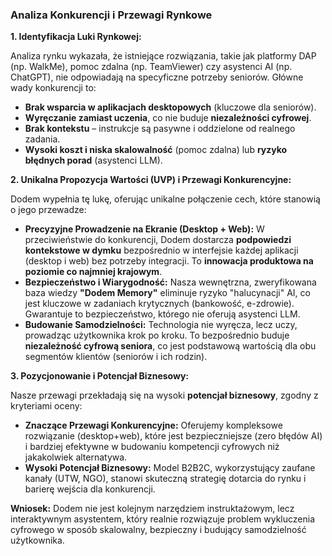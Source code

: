 ### Analiza Konkurencji i Przewagi Rynkowe

**1. Identyfikacja Luki Rynkowej:**

Analiza rynku wykazała, że istniejące rozwiązania, takie jak platformy DAP (np. WalkMe), pomoc zdalna (np. TeamViewer) czy asystenci AI (np. ChatGPT), nie odpowiadają na specyficzne potrzeby seniorów. Główne wady konkurencji to:
*   **Brak wsparcia w aplikacjach desktopowych** (kluczowe dla seniorów).
*   **Wyręczanie zamiast uczenia**, co nie buduje **niezależności cyfrowej**.
*   **Brak kontekstu** – instrukcje są pasywne i oddzielone od realnego zadania.
*   **Wysoki koszt i niska skalowalność** (pomoc zdalna) lub **ryzyko błędnych porad** (asystenci LLM).

**2. Unikalna Propozycja Wartości (UVP) i Przewagi Konkurencyjne:**

Dodem wypełnia tę lukę, oferując unikalne połączenie cech, które stanowią o jego przewadze:

*   **Precyzyjne Prowadzenie na Ekranie (Desktop + Web):** W przeciwieństwie do konkurencji, Dodem dostarcza **podpowiedzi kontekstowe w dymku** bezpośrednio w interfejsie każdej aplikacji (desktop i web) bez potrzeby integracji. To **innowacja produktowa na poziomie co najmniej krajowym**.
*   **Bezpieczeństwo i Wiarygodność:** Nasza wewnętrzna, zweryfikowana baza wiedzy **"Dodem Memory"** eliminuje ryzyko "halucynacji" AI, co jest kluczowe w zadaniach krytycznych (bankowość, e-zdrowie). Gwarantuje to bezpieczeństwo, którego nie oferują asystenci LLM.
*   **Budowanie Samodzielności:** Technologia nie wyręcza, lecz uczy, prowadząc użytkownika krok po kroku. To bezpośrednio buduje **niezależność cyfrową seniora**, co jest podstawową wartością dla obu segmentów klientów (seniorów i ich rodzin).

**3. Pozycjonowanie i Potencjał Biznesowy:**

Nasze przewagi przekładają się na wysoki **potencjał biznesowy**, zgodny z kryteriami oceny:
*   **Znaczące Przewagi Konkurencyjne:** Oferujemy kompleksowe rozwiązanie (desktop+web), które jest bezpieczniejsze (zero błędów AI) i bardziej efektywne w budowaniu kompetencji cyfrowych niż jakakolwiek alternatywa.
*   **Wysoki Potencjał Biznesowy:** Model B2B2C, wykorzystujący zaufane kanały (UTW, NGO), stanowi skuteczną strategię dotarcia do rynku i barierę wejścia dla konkurencji.

**Wniosek:** Dodem nie jest kolejnym narzędziem instruktażowym, lecz interaktywnym asystentem, który realnie rozwiązuje problem wykluczenia cyfrowego w sposób skalowalny, bezpieczny i budujący samodzielność użytkownika.
